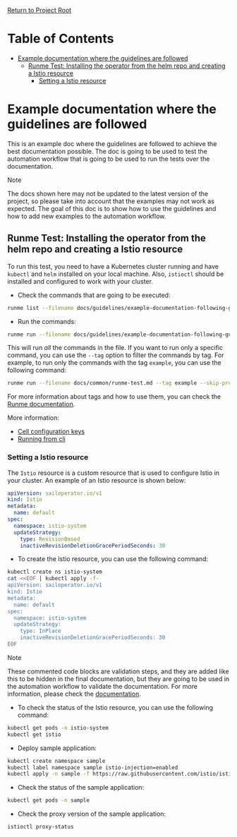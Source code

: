 [Return to Project Root](../README.md)

# Table of Contents

- [Example documentation where the guidelines are followed](#example-documentation-where-the-guidelines-are-followed)
  - [Runme Test: Installing the operator from the helm repo and creating a Istio resource](#runme-test-installing-the-operator-from-the-helm-repo-and-creating-a-istio-resource)
    - [Setting a Istio resource](#setting-a-istio-resource)

# Example documentation where the guidelines are followed
This is an example doc where the guidelines are followed to achieve the best documentation possible. The doc is going to be used to test the automation workflow that is going to be used to run the tests over the documentation.

> [!NOTE]
> The docs shown here may not be updated to the latest version of the project, so please take into account that the examples may not work as expected. The goal of this doc is to show how to use the guidelines and how to add new examples to the automation workflow.

## Runme Test: Installing the operator from the helm repo and creating a Istio resource

To run this test, you need to have a Kubernetes cluster running and have `kubectl` and `helm` installed on your local machine. Also, `istioctl` should be installed and configured to work with your cluster.

- Check the commands that are going to be executed:
```bash { ignore=true }
runme list --filename docs/guidelines/example-documentation-following-guidelines.md
```

- Run the commands:
```bash { ignore=true }
runme run --filename docs/guidelines/example-documentation-following-guidelines.md --all --skip-prompts
```
This will run *all* the commands in the file. If you want to run only a specific command, you can use the `--tag` option to filter the commands by tag. For example, to run only the commands with the tag `example`, you can use the following command:
```bash { ignore=true }
runme run --filename docs/common/runme-test.md --tag example --skip-prompts
```
For more information about tags and how to use them, you can check the [Runme documentation](https://docs.runme.dev/usage/run-tag).

More information:
- [Cell configuration keys](https://docs.runme.dev/configuration/cell-level#cell-configuration-keys)
- [Running from cli](https://docs.runme.dev/getting-started/cli)

### Setting a Istio resource

The `Istio` resource is a custom resource that is used to configure Istio in your cluster. An example of an Istio resource is shown below:

```yaml { ignore=true }
apiVersion: sailoperator.io/v1
kind: Istio
metadata:
  name: default
spec:
  namespace: istio-system
  updateStrategy:
    type: RevisionBased
    inactiveRevisionDeletionGracePeriodSeconds: 30
```
- To create the Istio resource, you can use the following command:
```bash { name=create-istio tag=example}
kubectl create ns istio-system
cat <<EOF | kubectl apply -f-
apiVersion: sailoperator.io/v1
kind: Istio
metadata:
  name: default
spec:
  namespace: istio-system
  updateStrategy:
    type: InPlace
    inactiveRevisionDeletionGracePeriodSeconds: 30
EOF
```

> [!NOTE]
> These commented code blocks are validation steps, and they are added like this to be hidden in the final documentation, but they are going to be used in the automation workflow to validate the documentation. For more information, please check the [documentation](/docs/guidelines/guidelines.md#L146).
<!-- ```bash { name=validation-print-istio-resource tag=example}
kubectl get istio -o yaml
kubectl get deployment sail-operator -n sail-operator -o yaml
``` -->

<!-- ```bash { name=validation-wait-istiod tag=example}
for i in 1 2 3 4 5; do
  pods=$(kubectl get pod -l app=istiod -n istio-system -o jsonpath='{.items[*].status.phase}')
  echo "Waiting for istiod pod to be running... (current: $pods)"
  echo "$pods" | grep -q Running && break
  sleep 5
done
``` -->

- To check the status of the Istio resource, you can use the following command:
```bash { name=check-istio tag=example}
kubectl get pods -n istio-system
kubectl get istio
```

- Deploy sample application:
```bash { name=deploy-sample-app tag=example}
kubectl create namespace sample
kubectl label namespace sample istio-injection=enabled
kubectl apply -n sample -f https://raw.githubusercontent.com/istio/istio/release-1.24/samples/bookinfo/platform/kube/bookinfo.yaml
```
<!-- ```bash { name=validation-wait-sample-app tag=example}
for i in {1..5}; do kubectl wait --for=condition=available --timeout=600s deployment/productpage-v1 -n sample && break || sleep 5; done
``` -->

- Check the status of the sample application:
```bash { name=check-sample-app tag=example}
kubectl get pods -n sample
```
<!-- ```bash { name=check-sidecar-exist tag=example}
if ! kubectl get pods -n sample -l app=productpage -o jsonpath='{range .items[*]}{@.metadata.name}{" "}{range .spec.containers[*]}{@.name}{" "}{end}{"\n"}{end}' | grep -q istio-proxy; then
  echo "No Istio sidecar (istio-proxy) injected in productpage pod!"
  exit 1
fi
``` -->

- Check the proxy version of the sample application:
```bash { name=check-proxy-version tag=example}
istioctl proxy-status 
```
